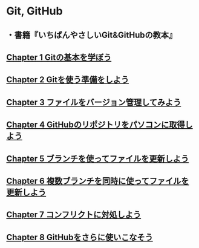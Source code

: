 # Git, GitHub
## ・書籍『いちばんやさしいGit&GitHubの教本』

## [Chapter 1 Gitの基本を学ぼう](https://github.com/YSWEngineer/git-github/blob/main/chapter1.md)

## [Chapter 2 Gitを使う準備をしよう](https://github.com/YSWEngineer/git-github/blob/main/chapter2.md)

## [Chapter 3 ファイルをバージョン管理してみよう](https://github.com/YSWEngineer/git-github/blob/main/chapter3.md)

## [Chapter 4 GitHubのリポジトリをパソコンに取得しよう](https://github.com/YSWEngineer/git-github/blob/main/chapter4.md)

## [Chapter 5 ブランチを使ってファイルを更新しよう](https://github.com/YSWEngineer/git-github/blob/main/chapter5.md)

## [Chapter 6 複数ブランチを同時に使ってファイルを更新しよう](https://github.com/YSWEngineer/git-github/blob/main/chapter6.md)

## [Chapter 7 コンフリクトに対処しよう](https://github.com/YSWEngineer/git-github/blob/main/chapter7.md)

## [Chapter 8 GitHubをさらに使いこなそう](https://github.com/YSWEngineer/git-github/blob/main/chapter8.md)
